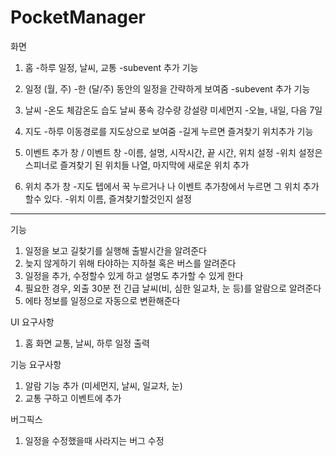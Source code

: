 # PocketManager


화면
1. 홈
  -하루 일정, 날씨, 교통
  -subevent 추가 기능
  
2. 일정 (월, 주)
  -한 (달/주) 동안의 일정을 간략하게 보여줌
  -subevent 추가 기능

3. 날씨
  -온도 체감온도 습도 날씨 풍속 강수량 강설량 미세먼지
  -오늘, 내일, 다음 7일

4. 지도
  -하루 이동경로를 지도상으로 보여줌
  -길게 누르면 즐겨찾기 위치추가 기능
  
5. 이벤트 추가 창 / 이벤트 창
  -이름, 설명, 시작시간, 끝 시간, 위치 설정
  -위치 설정은 스피너로 즐겨찾기 된 위치들 나열, 마지막에 새로운 위치 추가

6. 위치 추가 창
  -지도 텝에서 꾹 누르거나 나 이벤트 추가창에서 누르면 그 위치 추가 할수 있다.
  -위치 이름, 즐겨찾기할것인지 설정
  
----------------------------------------------------


기능
1. 일정을 보고 길찾기를 실행해 출발시간을 알려준다
2. 늦지 않게하기 위해 타야하는 지하철 혹은 버스를 알려준다
3. 일정을 추가, 수정할수 있게 하고 설명도 추가할 수 있게 한다
4. 필요한 경우, 외출  30분 전 긴급 날씨(비, 심한 일교차, 눈 등)를 알람으로 알려준다
5. 에타 정보를 일정으로 자동으로 변환해준다


UI 요구사항
1. 홈 화면 교통, 날씨, 하루 일정 출력

기능 요구사항
1. 알람 기능 추가 (미세먼지, 날씨, 일교차, 눈)
2. 교통 구하고 이벤트에 추가

버그픽스
1. 일정을 수정했을때 사라지는 버그 수정

